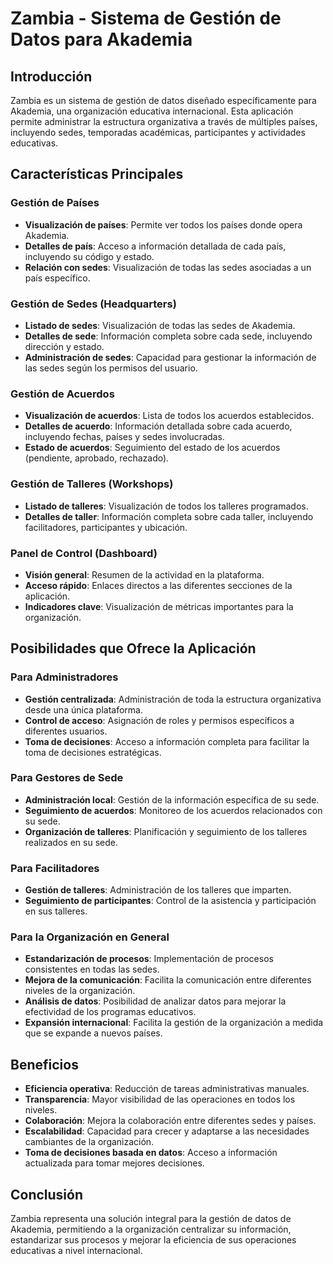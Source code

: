 # Zambia - Sistema de Gestión de Datos para Akademia

## Introducción

Zambia es un sistema de gestión de datos diseñado específicamente para Akademia, una organización educativa internacional. Esta aplicación permite administrar la estructura organizativa a través de múltiples países, incluyendo sedes, temporadas académicas, participantes y actividades educativas.

## Características Principales

### Gestión de Países

- **Visualización de países**: Permite ver todos los países donde opera Akademia.
- **Detalles de país**: Acceso a información detallada de cada país, incluyendo su código y estado.
- **Relación con sedes**: Visualización de todas las sedes asociadas a un país específico.

### Gestión de Sedes (Headquarters)

- **Listado de sedes**: Visualización de todas las sedes de Akademia.
- **Detalles de sede**: Información completa sobre cada sede, incluyendo dirección y estado.
- **Administración de sedes**: Capacidad para gestionar la información de las sedes según los permisos del usuario.

### Gestión de Acuerdos

- **Visualización de acuerdos**: Lista de todos los acuerdos establecidos.
- **Detalles de acuerdo**: Información detallada sobre cada acuerdo, incluyendo fechas, países y sedes involucradas.
- **Estado de acuerdos**: Seguimiento del estado de los acuerdos (pendiente, aprobado, rechazado).

### Gestión de Talleres (Workshops)

- **Listado de talleres**: Visualización de todos los talleres programados.
- **Detalles de taller**: Información completa sobre cada taller, incluyendo facilitadores, participantes y ubicación.

### Panel de Control (Dashboard)

- **Visión general**: Resumen de la actividad en la plataforma.
- **Acceso rápido**: Enlaces directos a las diferentes secciones de la aplicación.
- **Indicadores clave**: Visualización de métricas importantes para la organización.

## Posibilidades que Ofrece la Aplicación

### Para Administradores

- **Gestión centralizada**: Administración de toda la estructura organizativa desde una única plataforma.
- **Control de acceso**: Asignación de roles y permisos específicos a diferentes usuarios.
- **Toma de decisiones**: Acceso a información completa para facilitar la toma de decisiones estratégicas.

### Para Gestores de Sede

- **Administración local**: Gestión de la información específica de su sede.
- **Seguimiento de acuerdos**: Monitoreo de los acuerdos relacionados con su sede.
- **Organización de talleres**: Planificación y seguimiento de los talleres realizados en su sede.

### Para Facilitadores

- **Gestión de talleres**: Administración de los talleres que imparten.
- **Seguimiento de participantes**: Control de la asistencia y participación en sus talleres.

### Para la Organización en General

- **Estandarización de procesos**: Implementación de procesos consistentes en todas las sedes.
- **Mejora de la comunicación**: Facilita la comunicación entre diferentes niveles de la organización.
- **Análisis de datos**: Posibilidad de analizar datos para mejorar la efectividad de los programas educativos.
- **Expansión internacional**: Facilita la gestión de la organización a medida que se expande a nuevos países.

## Beneficios

- **Eficiencia operativa**: Reducción de tareas administrativas manuales.
- **Transparencia**: Mayor visibilidad de las operaciones en todos los niveles.
- **Colaboración**: Mejora la colaboración entre diferentes sedes y países.
- **Escalabilidad**: Capacidad para crecer y adaptarse a las necesidades cambiantes de la organización.
- **Toma de decisiones basada en datos**: Acceso a información actualizada para tomar mejores decisiones.

## Conclusión

Zambia representa una solución integral para la gestión de datos de Akademia, permitiendo a la organización centralizar su información, estandarizar sus procesos y mejorar la eficiencia de sus operaciones educativas a nivel internacional.
